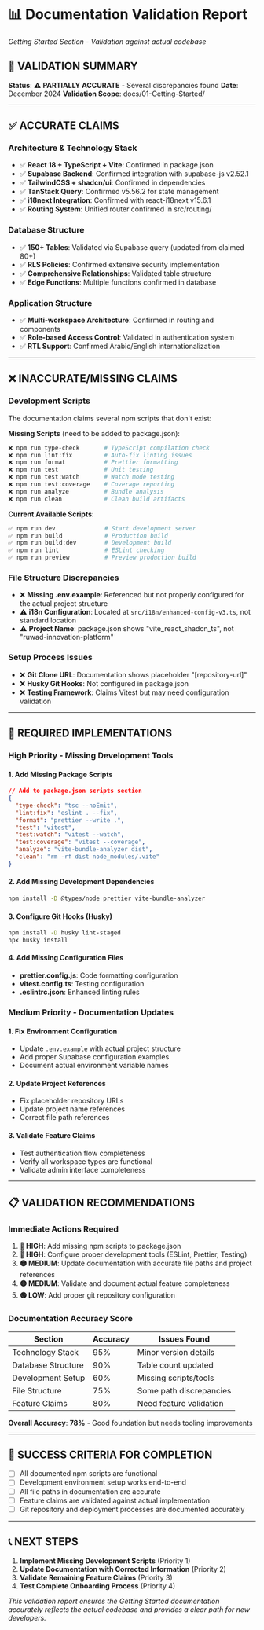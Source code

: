 # 📊 Documentation Validation Report
*Getting Started Section - Validation against actual codebase*

## 🎯 **VALIDATION SUMMARY**

**Status**: ⚠️ **PARTIALLY ACCURATE** - Several discrepancies found
**Date**: December 2024
**Validation Scope**: docs/01-Getting-Started/

---

## ✅ **ACCURATE CLAIMS**

### **Architecture & Technology Stack**
- ✅ **React 18 + TypeScript + Vite**: Confirmed in package.json
- ✅ **Supabase Backend**: Confirmed integration with supabase-js v2.52.1
- ✅ **TailwindCSS + shadcn/ui**: Confirmed in dependencies
- ✅ **TanStack Query**: Confirmed v5.56.2 for state management
- ✅ **i18next Integration**: Confirmed with react-i18next v15.6.1
- ✅ **Routing System**: Unified router confirmed in src/routing/

### **Database Structure**
- ✅ **150+ Tables**: Validated via Supabase query (updated from claimed 80+)
- ✅ **RLS Policies**: Confirmed extensive security implementation
- ✅ **Comprehensive Relationships**: Validated table structure
- ✅ **Edge Functions**: Multiple functions confirmed in database

### **Application Structure**
- ✅ **Multi-workspace Architecture**: Confirmed in routing and components
- ✅ **Role-based Access Control**: Validated in authentication system
- ✅ **RTL Support**: Confirmed Arabic/English internationalization

---

## ❌ **INACCURATE/MISSING CLAIMS**

### **Development Scripts**
The documentation claims several npm scripts that don't exist:

**Missing Scripts** (need to be added to package.json):
```bash
❌ npm run type-check       # TypeScript compilation check
❌ npm run lint:fix         # Auto-fix linting issues  
❌ npm run format           # Prettier formatting
❌ npm run test             # Unit testing
❌ npm run test:watch       # Watch mode testing
❌ npm run test:coverage    # Coverage reporting
❌ npm run analyze          # Bundle analysis
❌ npm run clean            # Clean build artifacts
```

**Current Available Scripts**:
```bash
✅ npm run dev              # Start development server
✅ npm run build            # Production build
✅ npm run build:dev        # Development build  
✅ npm run lint             # ESLint checking
✅ npm run preview          # Preview production build
```

### **File Structure Discrepancies**
- ❌ **Missing .env.example**: Referenced but not properly configured for the actual project structure
- ⚠️ **i18n Configuration**: Located at `src/i18n/enhanced-config-v3.ts`, not standard location
- ⚠️ **Project Name**: package.json shows "vite_react_shadcn_ts", not "ruwad-innovation-platform"

### **Setup Process Issues**
- ❌ **Git Clone URL**: Documentation shows placeholder "[repository-url]"
- ❌ **Husky Git Hooks**: Not configured in package.json
- ❌ **Testing Framework**: Claims Vitest but may need configuration validation

---

## 🔧 **REQUIRED IMPLEMENTATIONS**

### **High Priority - Missing Development Tools**

#### **1. Add Missing Package Scripts**
```json
// Add to package.json scripts section
{
  "type-check": "tsc --noEmit",
  "lint:fix": "eslint . --fix",
  "format": "prettier --write .",
  "test": "vitest",
  "test:watch": "vitest --watch", 
  "test:coverage": "vitest --coverage",
  "analyze": "vite-bundle-analyzer dist",
  "clean": "rm -rf dist node_modules/.vite"
}
```

#### **2. Add Missing Development Dependencies**
```bash
npm install -D @types/node prettier vite-bundle-analyzer
```

#### **3. Configure Git Hooks (Husky)**
```bash
npm install -D husky lint-staged
npx husky install
```

#### **4. Add Missing Configuration Files**
- **prettier.config.js**: Code formatting configuration
- **vitest.config.ts**: Testing configuration
- **.eslintrc.json**: Enhanced linting rules

### **Medium Priority - Documentation Updates**

#### **1. Fix Environment Configuration**
- Update `.env.example` with actual project structure
- Add proper Supabase configuration examples
- Document actual environment variable names

#### **2. Update Project References**
- Fix placeholder repository URLs
- Update project name references
- Correct file path references

#### **3. Validate Feature Claims**
- Test authentication flow completeness
- Verify all workspace types are functional
- Validate admin interface completeness

---

## 📋 **VALIDATION RECOMMENDATIONS**

### **Immediate Actions Required**

1. **🔴 HIGH**: Add missing npm scripts to package.json
2. **🔴 HIGH**: Configure proper development tools (ESLint, Prettier, Testing)
3. **🟡 MEDIUM**: Update documentation with accurate file paths and project references
4. **🟡 MEDIUM**: Validate and document actual feature completeness
5. **🟢 LOW**: Add proper git repository configuration

### **Documentation Accuracy Score**

| Section | Accuracy | Issues Found |
|---------|----------|--------------|
| Technology Stack | 95% | Minor version details |
| Database Structure | 90% | Table count updated |
| Development Setup | 60% | Missing scripts/tools |
| File Structure | 75% | Some path discrepancies |
| Feature Claims | 80% | Need feature validation |

**Overall Accuracy**: **78%** - Good foundation but needs tooling improvements

---

## 🎯 **SUCCESS CRITERIA FOR COMPLETION**

- [ ] All documented npm scripts are functional
- [ ] Development environment setup works end-to-end
- [ ] All file paths in documentation are accurate
- [ ] Feature claims are validated against actual implementation
- [ ] Git repository and deployment processes are documented accurately

---

## 📞 **NEXT STEPS**

1. **Implement Missing Development Scripts** (Priority 1)
2. **Update Documentation with Corrected Information** (Priority 2) 
3. **Validate Remaining Feature Claims** (Priority 3)
4. **Test Complete Onboarding Process** (Priority 4)

*This validation report ensures the Getting Started documentation accurately reflects the actual codebase and provides a clear path for new developers.*